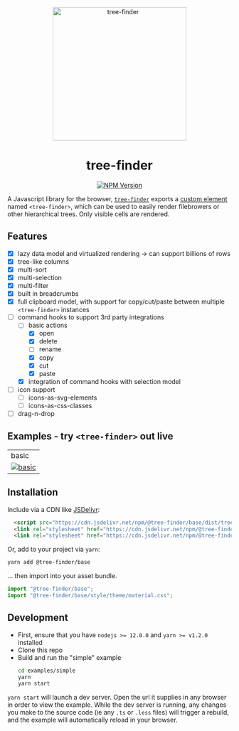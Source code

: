 <p align="center">
  <img alt="tree-finder" src="https://raw.githubusercontent.com/tree-finder/tree-finder/master/packages/tree-finder/style/icons/treeFinder.svg" width="300">
</p>


<p align="center">
  <h1 align="center">tree-finder</h1>
</p>

<p align="center">
  <a href="https://www.npmjs.com/package/tree-finder"><img alt="NPM Version" src="https://img.shields.io/npm/v/tree-finder.svg?color=brightgreen&style=flat-square"></a>
</p>

A Javascript library for the browser, [`tree-finder`](https://github.com/tree-finder/tree-finder) exports
a [custom element](https://developer.mozilla.org/en-US/docs/Web/Web_Components/Using_custom_elements)
named `<tree-finder>`,
which can be used to easily render filebrowers or other hierarchical trees. Only visible cells are rendered.

## Features

- [x] lazy data model and virtualized rendering -> can support billions of rows
- [x] tree-like columns
- [x] multi-sort
- [x] multi-selection
- [x] multi-filter
- [x] built in breadcrumbs
- [x] full clipboard model, with support for copy/cut/paste between multiple `<tree-finder>` instances
- [ ] command hooks to support 3rd party integrations
  - [ ] basic actions
    - [x] open
    - [x] delete
    - [ ] rename
    - [x] copy
    - [x] cut
    - [x] paste
  - [x] integration of command hooks with selection model
- [ ] icon support
  - [ ] icons-as-svg-elements
  - [ ] icons-as-css-classes
- [ ] drag-n-drop

## Examples - try `<tree-finder>` out live

||
|:--|
|basic|
|[![basic](https://raw.githubusercontent.com/tree-finder/tree-finder/master/docs/basic_example.png)](https://bl.ocks.org/telamonian/330781ee64e02c514081851d272cd0a6)|

## Installation

Include via a CDN like [JSDelivr](https://cdn.jsdelivr.net/npm/tree-finder):

```html
  <script src="https://cdn.jsdelivr.net/npm/@tree-finder/base/dist/tree-finder.js"></script>
  <link rel="stylesheet" href="https://cdn.jsdelivr.net/npm/@tree-finder/base/dist/tree-finder.css">
  <link rel="stylesheet" href="https://cdn.jsdelivr.net/npm/@tree-finder/base/dist/theme/material.css">
```

Or, add to your project via `yarn`:

```bash
yarn add @tree-finder/base
```

... then import into your asset bundle.

```javascript
import "@tree-finder/base";
import "@tree-finder/base/style/theme/material.css";
```

## Development

- First, ensure that you have `nodejs >= 12.0.0` and `yarn >= v1.2.0` installed
- Clone this repo
- Build and run the "simple" example
  ```bash
  cd examples/simple
  yarn
  yarn start
  ```

`yarn start` will launch a dev server. Open the url it supplies in any browser in order to view the example. While the dev server is running, any changes you make to the source code (ie any `.ts` or `.less` files) will trigger a rebuild, and the example will automatically reload in your browser.
